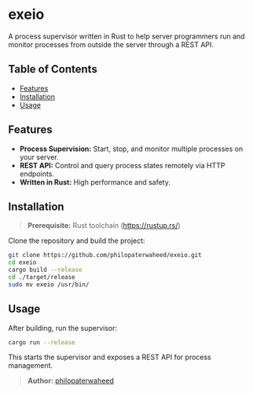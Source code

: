 # exeio

A process supervisor written in Rust to help server programmers run and monitor processes from outside the server through a REST API.

## Table of Contents

- [Features](#features)
- [Installation](#installation)
- [Usage](#usage)
## Features

- **Process Supervision:** Start, stop, and monitor multiple processes on your server.
- **REST API:** Control and query process states remotely via HTTP endpoints.
- **Written in Rust:** High performance and safety.

## Installation

> **Prerequisite:** Rust toolchain (https://rustup.rs/)

Clone the repository and build the project:

```bash
git clone https://github.com/philopaterwaheed/exeio.git
cd exeio
cargo build --release
cd ./target/release
sudo mv exeio /usr/bin/
```

## Usage

After building, run the supervisor:

```bash
cargo run --release
```

This starts the supervisor and exposes a REST API for process management.


> **Author:** [philopaterwaheed](https://github.com/philopaterwaheed)
